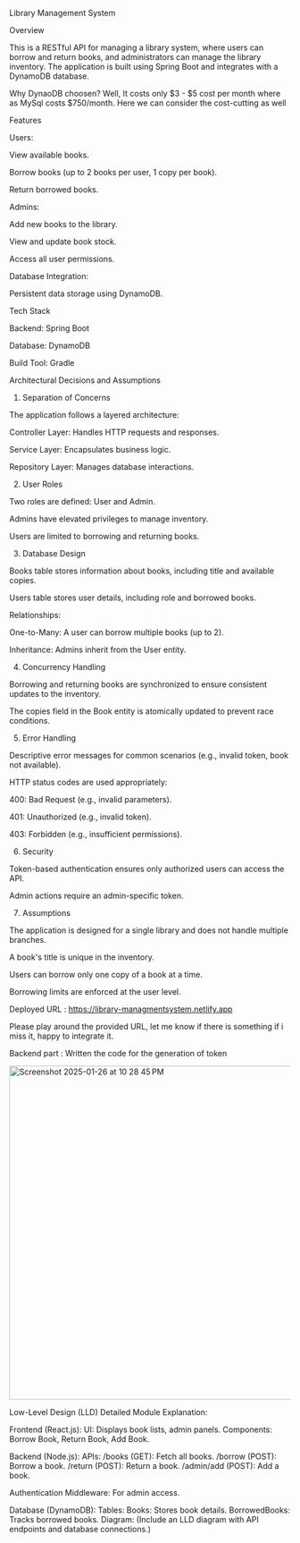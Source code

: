 
Library Management System 

Overview

This is a RESTful API for managing a library system, where users can borrow and return books, and administrators can manage the library inventory. The application is built using Spring Boot and integrates with a DynamoDB database.

 Why DynaoDB choosen?
  Well, It costs only $3 - $5 cost per month where as MySql costs $750/month. Here we can consider the cost-cutting as well

Features

Users:

View available books.

Borrow books (up to 2 books per user, 1 copy per book).

Return borrowed books.

Admins:

Add new books to the library.

View and update book stock.

Access all user permissions.

Database Integration:

Persistent data storage using DynamoDB.

Tech Stack

Backend: Spring Boot

Database: DynamoDB

Build Tool: Gradle

Architectural Decisions and Assumptions

1. Separation of Concerns

The application follows a layered architecture:

Controller Layer: Handles HTTP requests and responses.

Service Layer: Encapsulates business logic.

Repository Layer: Manages database interactions.

2. User Roles

Two roles are defined: User and Admin.

Admins have elevated privileges to manage inventory.

Users are limited to borrowing and returning books.

3. Database Design

Books table stores information about books, including title and available copies.

Users table stores user details, including role and borrowed books.

Relationships:

One-to-Many: A user can borrow multiple books (up to 2).

Inheritance: Admins inherit from the User entity.

4. Concurrency Handling

Borrowing and returning books are synchronized to ensure consistent updates to the inventory.

The copies field in the Book entity is atomically updated to prevent race conditions.

5. Error Handling

Descriptive error messages for common scenarios (e.g., invalid token, book not available).

HTTP status codes are used appropriately:

400: Bad Request (e.g., invalid parameters).

401: Unauthorized (e.g., invalid token).

403: Forbidden (e.g., insufficient permissions).

6. Security

Token-based authentication ensures only authorized users can access the API.

Admin actions require an admin-specific token.

7. Assumptions

The application is designed for a single library and does not handle multiple branches.

A book's title is unique in the inventory.

Users can borrow only one copy of a book at a time.

Borrowing limits are enforced at the user level.





Deployed URL : https://library-managmentsystem.netlify.app

Please play around the provided URL, let me know if there is something if i miss it, happy to integrate it. 

Backend part : Written the code for the generation of token



<img width="597" alt="Screenshot 2025-01-26 at 10 28 45 PM" src="https://github.com/user-attachments/assets/fef5bc06-aa0c-4455-94a5-5b57fbc05d4f" />

Low-Level Design (LLD)
Detailed Module Explanation:

Frontend (React.js):
UI: Displays book lists, admin panels.
Components: Borrow Book, Return Book, Add Book.

Backend (Node.js):
APIs:
/books (GET): Fetch all books.
/borrow (POST): Borrow a book.
/return (POST): Return a book.
/admin/add (POST): Add a book.

Authentication Middleware: For admin access.

Database (DynamoDB):
Tables:
Books: Stores book details.
BorrowedBooks: Tracks borrowed books.
Diagram: (Include an LLD diagram with API endpoints and database connections.)
